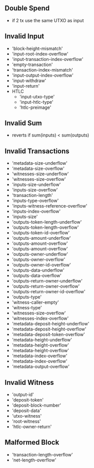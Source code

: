 ## Double Spend
- if 2 tx use the same UTXO as input

## Invalid Input
- 'block-height-mismatch'
- 'input-root-index-overflow'
- 'input-transaction-index-overflow'
- 'empty-transaction'
- 'transaction-index-mismatch'
- 'input-output-index-overflow'
- 'input-withdraw'
- 'input-return'
- HTLC
  - 'input-utxo-type'
  - 'input-htlc-type'
  - 'htlc-preimage'

## Invalid Sum
- reverts if sum(inputs) < sum(outputs)

## Invalid Transactions
- 'metadata-size-underflow'
- 'metadata-size-overflow'
- 'witnesses-size-underflow'
- 'witnesses-size-overflow'
- 'inputs-size-underflow'
- 'inputs-size-overflow'
- 'transaction-length'
- 'inputs-type-overflow'
- 'inputs-witness-reference-overflow'
- 'inputs-index-overflow'
- 'inputs-size'
- 'outputs-token-length-underflow'
- 'outputs-token-length-overflow'
- 'outputs-token-id-overflow'
- 'outputs-amount-underflow'
- 'outputs-amount-overflow'
- 'outputs-amount-overflow'
- 'outputs-owner-underflow'
- 'outputs-owner-overflow'
- 'outputs-owner-id-overflow'
- 'outputs-data-underflow'
- 'outputs-data-overflow'
- 'outputs-return-owner-underflow'
- 'outputs-return-owner-overflow'
- 'outputs-return-owner-id-overflow'
- 'outputs-type'
- 'witness-caller-empty'
- 'witness-type'
- 'witnesses-size-overflow'
- 'witnesses-index-overflow'
- 'metadata-deposit-height-underflow'
- 'metadata-deposit-height-overflow'
- 'metadata-deposit-token-overflow'
- 'metadata-height-underflow'
- 'metadata-height-overflow'
- 'metadata-height-overflow'
- 'metadata-index-overflow'
- 'metadata-index-overflow'
- 'metadata-output-overflow'

## Invalid Witness
- 'output-id'
- 'deposit-token'
- 'deposit-block-number'
- 'deposit-data'
- 'utxo-witness'
- 'root-witness'
- 'htlc-owner-return'

## Malformed Block
- 'transaction-length-overflow'
- 'net-length-overflow'